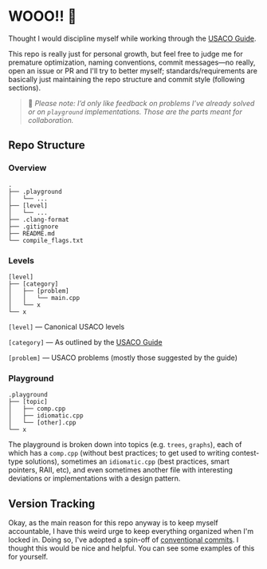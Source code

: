 # WOOO!! 🎉

Thought I would discipline myself while working through the [USACO Guide](https://usaco.guide).

This repo is really just for personal growth, but feel free to judge me for premature optimization, naming conventions, commit messages—no really, open an issue or PR and I'll try to better myself; standards/requirements are basically just maintaining the repo structure and commit style (following sections).

> 🔎 *Please note: I’d only like feedback on problems I’ve already solved or on `playground` implementations. Those are the parts meant for collaboration.*

## Repo Structure

### Overview
```
.
├── .playground
│   └── ...
├── [level]
│   └── ...
├── .clang-format
├── .gitignore
├── README.md
└── compile_flags.txt
```

### Levels
```
[level]
├── [category]
│   ├── [problem]
│   │   └── main.cpp
│   └── x
└── x
```

`[level]` — Canonical USACO levels

`[category]` — As outlined by the [USACO Guide](https://usaco.guide)

`[problem]` — USACO problems (mostly those suggested by the guide)

### Playground
```
.playground
├── [topic]
│   ├── comp.cpp
│   ├── idiomatic.cpp
│   └── [other].cpp
└── x
```

The playground is broken down into topics (e.g. `trees`, `graphs`), each of which has a `comp.cpp` (without best practices; to get used to writing contest-type solutions), sometimes an `idiomatic.cpp` (best practices, smart pointers, RAII, etc), and even sometimes another file with interesting deviations or implementations with a design pattern.

## Version Tracking

Okay, as the main reason for this repo anyway is to keep myself accountable, I have this weird urge to keep everything organized when I'm locked in. Doing so, I've adopted a spin-off of [conventional commits](https://www.conventionalcommits.org/en/v1.0.0/). I thought this would be nice and helpful. You can see some examples of this for yourself.
